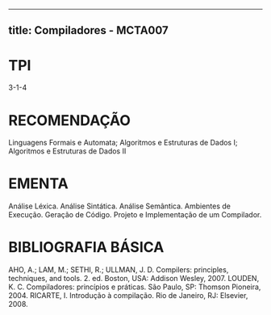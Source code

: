 
---
title: Compiladores - MCTA007 
---

# TPI

3-1-4

# RECOMENDAÇÃO

Linguagens Formais e Automata; Algoritmos e Estruturas de Dados I; Algoritmos e Estruturas de Dados II

# EMENTA

Análise Léxica. Análise Sintática. Análise Semântica. Ambientes de Execução. Geração de Código. Projeto e Implementação de um Compilador.

# BIBLIOGRAFIA BÁSICA

AHO, A.; LAM, M.; SETHI, R.; ULLMAN, J. D. Compilers: principles, techniques, and tools. 2. ed. Boston, USA: Addison Wesley, 2007.
LOUDEN, K. C. Compiladores: princípios e práticas. São Paulo, SP: Thomson Pioneira, 2004.
RICARTE, I. Introdução à compilação. Rio de Janeiro, RJ: Elsevier, 2008.
        